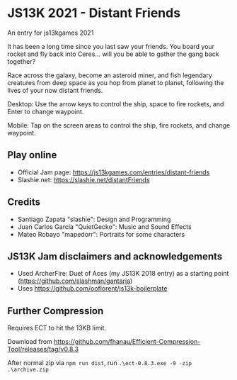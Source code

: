 # JS13K 2021 - Distant Friends

An entry for js13kgames 2021

It has been a long time since you last saw your friends. You board your rocket and fly back into Ceres... will you be able to gather the gang back together?

Race across the galaxy, become an asteroid miner, and fish legendary creatures from deep space as you hop from planet to planet, following the lives of your now distant friends.

Desktop: Use the arrow keys to control the ship, space to fire rockets, and Enter to change waypoint.

Mobile: Tap on the screen areas to control the ship, fire rockets, and change waypoint.

## Play online
* Official Jam page: https://js13kgames.com/entries/distant-friends
* Slashie.net: https://slashie.net/distantFriends

## Credits

* Santiago Zapata "slashie": Design and Programming
* Juan Carlos García "QuietGecko": Music and Sound Effects
* Mateo Robayo "mapedorr": Portraits for some characters

## JS13K Jam disclaimers and acknowledgements

* Used ArcherFire: Duet of Aces (my JS13K 2018 entry) as a starting point (https://github.com/slashman/gantaria)
* Uses https://github.com/ooflorent/js13k-boilerplate

## Further Compression

Requires ECT to hit the 13KB limit.

Download from https://github.com/fhanau/Efficient-Compression-Tool/releases/tag/v0.8.3

After normal zip via `npm run dist`, run `.\ect-0.8.3.exe -9 -zip .\archive.zip`